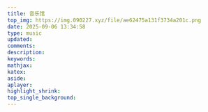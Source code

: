 ```yaml
---
title: 音乐馆
top_img: https://img.090227.xyz/file/ae62475a131f3734a201c.png
date: 2025-09-06 13:34:58
type: music
updated:
comments:
description:
keywords:
mathjax:
katex:
aside:
aplayer:
highlight_shrink:
top_single_background:
---
```

